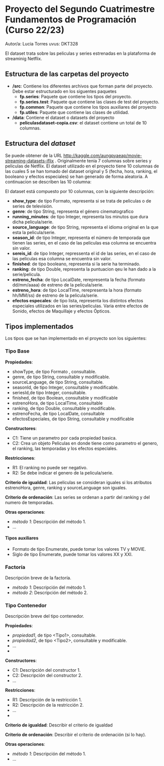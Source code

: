 # Proyecto del Segundo Cuatrimestre Fundamentos de Programación (Curso  22/23)
Autor/a: Lucia Torres   uvus: DKT328

El dataset trata sobre las peliculas y series estrenadas en la plataforma de streaminig Netflix. 


## Estructura de las carpetas del proyecto

* **/src**: Contiene los diferentes archivos que forman parte del proyecto. Debe estar estructurado en los siguentes paquetes
  * **fp.series**: Paquete que contiene los tipos del proyecto.
  * **fp.series.test**: Paquete que contiene las clases de test del proyecto.
  * **fp.common**: Paquete que contiene los tipos auxiliares del proyecto
  * **fp.utiles**:  Paquete que contiene las clases de utilidad. 
* **/data**: Contiene el dataset o datasets del proyecto
   * **peliculasdataset-copia.csv**: el dataset contiene un total de 10 columnas. 

    
## Estructura del *dataset*

Se puede obtener de la URL http://kaggle.com/aungpyaeap/movie-streaming-datasets-iflix . Originalmente tenia 7 columnas sobre series y peliculas de Netflix. El dataset utilizado en el proyecto tiene 10 columnas de las cuales 5 se han tomado del dataset original y 5 (fecha, hora, ranking, el booleano y efectos especiales) se han generado de forma aleatoria. A continuacion se describen las 10 columna:

El dataset está compuesto por 10 columnas, con la siguiente descripción:

* **show_type**: de tipo Formato, representa si se trata de peliculas o de series de televisión.
* **genre**: de tipo String, representa el género cinematografico 
* **running_minutes**: de tipo Integer, representa los minutos que dura dicha pelicula/serie.
* **source_language**: de tipo String, representa el idioma original en la que esta la pelicula/serie.
* **season_id**: de tipo Integer, representa el número de temporada que tienen las series, en el caso de las peliculas esa columna se encuentra sin valor.
* **sereis_id**: de tipo Integer, repressenta el id de las series, en el caso de las peliculas esa columna se encuentra sin valor.
* **finished**: de tipo booleano, representa si la serie ha terminado.
* **ranking**: de tipo Double, representa la puntuacion qeu le han dado a la serie/pelicula.
* **estreno_fecha**: de tipo LocalDate, rerepresenta la fecha (formato dd/mm/aaaa) de estreno de la pelicula/serie.
* **estreno_hora**: de tipo LocalTime, rerepresenta la hora (formato hh/MM/ss) de estreno de la pelicula/serie.
* **efectos especales**: de tipo lista, representa los distintos efectos especiales utilizados en las series/peliculas. Varia entre efectos de Sonido, efectos de Maquillaje y efectos Ópticos.


## Tipos implementados

Los tipos que se han implementado en el proyecto son los siguientes:

### Tipo Base

**Propiedades**:

- showType, de tipo Formato , consultable. 
- genre, de tipo String, consultable y modificable. 
- sourceLanguage, de tipo String, consultable.
- seasonId, de tipo Integer, consultable y modificable. 
- seriesId,de tipo Integer, consultable. 
- finished, de tipo Boolean, consultable y modificable
- estrenoHora, de tipo LocalTime, consultable
- ranking, de tipo Double, consultable y modificable.
- estrenoFecha, de tipo LocalDate, consultable
- efectosEspeciales, de tipo String, consultable y modificable

**Constructores**: 

- C1: Tiene un parametro por cada propiedad basica.
- C2: Crea un objeto Peliculas en donde tiene como parametro el genero, el ranking, las temporadas y los efectos especiales.

**Restricciones**:
 
- R1: El ranking no puede ser negativo.
- R2: Se debe indicar el genero de la pelicula/serie.

**Criterio de igualdad**: Las peliculas se consideran iguales si los atributos estrenoHora, genre, ranking y sourceLanguage son iguales.

**Criterio de ordenación**: Las series se ordenan a partir del ranking y del numero de temporadas.

**Otras operaciones**:
 
-	_método 1_: Descripción del método 1.
- ...

#### Tipos auxiliares
- Formato de tipo Enumerate, puede tomar los valores TV y MOVIE.
- Siglo de tipo Enumerate, puede tomar los valores XX y XXI.

### Factoría
Descripción breve de la factoría.

- _método 1_: Descripción del método 1.
-	_método 2_: Descripción del método 2.

### Tipo Contenedor

Descripción breve del tipo contenedor.

**Propiedades**:

- _propiedad1_, de tipo \<Tipo1\>, consultable. 
- _propiedad2_, de tipo \<Tipo2\>, consultable y modificable. 
- ...
- 
**Constructores**: 

- C1: Descripción del constructor 1.
- C2: Descripción del constructor 2.
- ...

**Restricciones**:
 
- R1: Descripción de la restricción 1.
- R2: Descripción de la restricción 2.
- ...
- 
**Criterio de igualdad**: Describir el criterio de igualdad

**Criterio de ordenación**: Describir el criterio de ordenación (si lo hay).

**Otras operaciones**:
 
-	_método 1_: Descripción del método 1.
- ...

